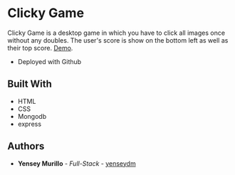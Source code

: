 # Clicky Game

Clicky Game is a desktop game in which you have to click all images once without any doubles. 
The user's score is show on the bottom left as well as their top score. [Demo](https://yenseydm.github.io/clicky/).

* Deployed with Github

## Built With

* HTML
* CSS
* Mongodb
* express

## Authors

* **Yensey Murillo** - *Full-Stack* - [yenseydm](https://github.com/yenseydm)
